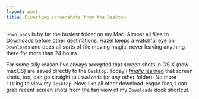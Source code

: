 ```yaml
---
layout: post
title: Diverting screenshots from the Desktop
---
```


`Downloads` is by far the busiest folder on my Mac. Almost all files to Downloads before other destinations. [Hazel][h] keeps a watchful eye on `Downloads` and does all sorts of file moving magic, never leaving anything there for more than 24 hours.

For some silly reason I've always accepted that screen shots in OS X (now macOS) are saved directly to the `Desktop`. Today I [*finally* learned][1] that screen shots, too, can go straight to `Downloads` (or any other folder). No more `F11`'ing to view my `Desktop`. Now, like all other download-esque files, I can grab recent screen shots from the fan view of my `Downloads` dock shortcut. 


[1]: http://www.idownloadblog.com/2014/06/15/how-to-change-where-screenshots-are-saved-on-mac/

[h]: https://www.noodlesoft.com
